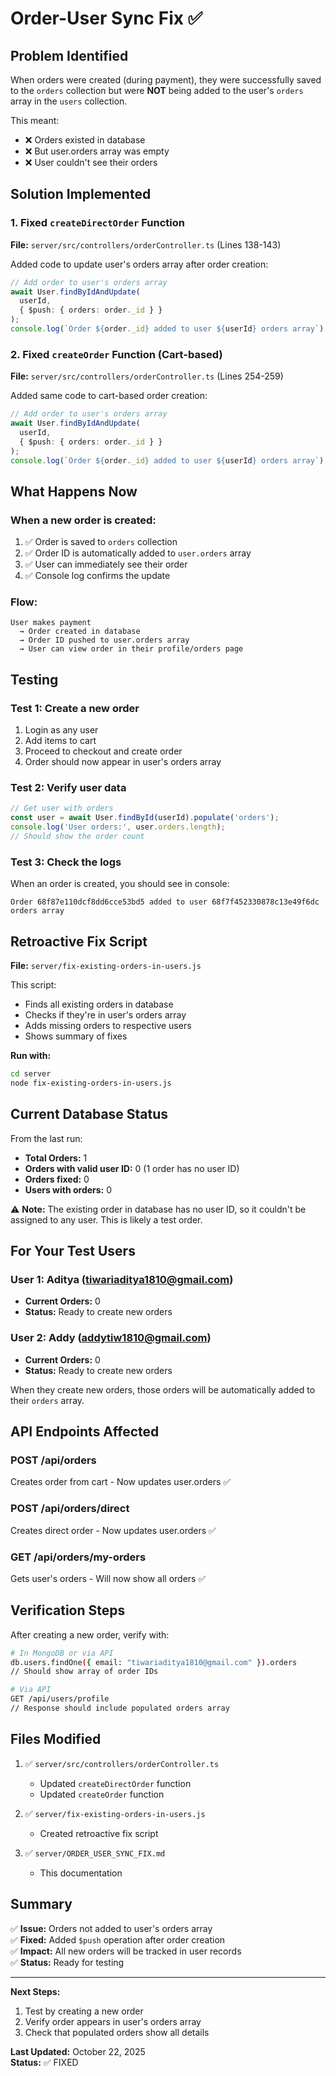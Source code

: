 # Order-User Sync Fix ✅

## Problem Identified

When orders were created (during payment), they were successfully saved to the `orders` collection but were **NOT** being added to the user's `orders` array in the `users` collection.

This meant:
- ❌ Orders existed in database
- ❌ But user.orders array was empty
- ❌ User couldn't see their orders

## Solution Implemented

### 1. Fixed `createDirectOrder` Function

**File:** `server/src/controllers/orderController.ts` (Lines 138-143)

Added code to update user's orders array after order creation:

```typescript
// Add order to user's orders array
await User.findByIdAndUpdate(
  userId,
  { $push: { orders: order._id } }
);
console.log(`Order ${order._id} added to user ${userId} orders array`);
```

### 2. Fixed `createOrder` Function (Cart-based)

**File:** `server/src/controllers/orderController.ts` (Lines 254-259)

Added same code to cart-based order creation:

```typescript
// Add order to user's orders array
await User.findByIdAndUpdate(
  userId,
  { $push: { orders: order._id } }
);
console.log(`Order ${order._id} added to user ${userId} orders array`);
```

## What Happens Now

### When a new order is created:

1. ✅ Order is saved to `orders` collection
2. ✅ Order ID is automatically added to `user.orders` array
3. ✅ User can immediately see their order
4. ✅ Console log confirms the update

### Flow:

```
User makes payment 
  → Order created in database
  → Order ID pushed to user.orders array
  → User can view order in their profile/orders page
```

## Testing

### Test 1: Create a new order
1. Login as any user
2. Add items to cart
3. Proceed to checkout and create order
4. Order should now appear in user's orders array

### Test 2: Verify user data
```javascript
// Get user with orders
const user = await User.findById(userId).populate('orders');
console.log('User orders:', user.orders.length);
// Should show the order count
```

### Test 3: Check the logs
When an order is created, you should see in console:
```
Order 68f87e110dcf8dd6cce53bd5 added to user 68f7f452330878c13e49f6dc orders array
```

## Retroactive Fix Script

**File:** `server/fix-existing-orders-in-users.js`

This script:
- Finds all existing orders in database
- Checks if they're in user's orders array
- Adds missing orders to respective users
- Shows summary of fixes

**Run with:**
```bash
cd server
node fix-existing-orders-in-users.js
```

## Current Database Status

From the last run:
- **Total Orders:** 1
- **Orders with valid user ID:** 0 (1 order has no user ID)
- **Orders fixed:** 0
- **Users with orders:** 0

⚠️ **Note:** The existing order in database has no user ID, so it couldn't be assigned to any user. This is likely a test order.

## For Your Test Users

### User 1: Aditya (tiwariaditya1810@gmail.com)
- **Current Orders:** 0
- **Status:** Ready to create new orders

### User 2: Addy (addytiw1810@gmail.com)
- **Current Orders:** 0
- **Status:** Ready to create new orders

When they create new orders, those orders will be automatically added to their `orders` array.

## API Endpoints Affected

### POST /api/orders
Creates order from cart - Now updates user.orders ✅

### POST /api/orders/direct
Creates direct order - Now updates user.orders ✅

### GET /api/orders/my-orders
Gets user's orders - Will now show all orders ✅

## Verification Steps

After creating a new order, verify with:

```bash
# In MongoDB or via API
db.users.findOne({ email: "tiwariaditya1810@gmail.com" }).orders
// Should show array of order IDs

# Via API
GET /api/users/profile
// Response should include populated orders array
```

## Files Modified

1. ✅ `server/src/controllers/orderController.ts`
   - Updated `createDirectOrder` function
   - Updated `createOrder` function

2. ✅ `server/fix-existing-orders-in-users.js`
   - Created retroactive fix script

3. ✅ `server/ORDER_USER_SYNC_FIX.md`
   - This documentation

## Summary

✅ **Issue:** Orders not added to user's orders array  
✅ **Fixed:** Added `$push` operation after order creation  
✅ **Impact:** All new orders will be tracked in user records  
✅ **Status:** Ready for testing  

---

**Next Steps:**
1. Test by creating a new order
2. Verify order appears in user's orders array
3. Check that populated orders show all details

**Last Updated:** October 22, 2025  
**Status:** ✅ FIXED

